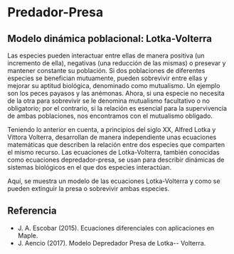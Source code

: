 # Predador-Presa
## Modelo dinámica poblacional: Lotka-Volterra

Las especies pueden interactuar entre ellas de manera positiva (un incremento de ella), negativas (una reducción de las mismas) o presevar y mantener constante su población. Si dos poblaciones de diferentes especies se benefician mutuamente, pueden sobrevivir entre ellas y mejorar su aptitud biológica, denominado como mutualismo. Un ejemplo son los peces payasos y las anémonas. Ahora, si una especie no necesita de la otra para sobrevivir se le denomina mutualismo facultativo o no obligatorio; por el contrario, si la relación es esencial para la supervivencia de ambas poblaciones, nos encontramos con el mutualismo obligado.

Teniendo lo anterior en cuenta, a principios del siglo XX, Alfred Lotka y Vittora Volterra, desarrollan de manera independiente unas ecuaciones matemáticas que describen la relación entre dos especies que comparten el mismo recurso. Las ecuaciones de Lotka-Volterra, también conocidas como ecuaciones depredador-presa, se usan para describir dinámicas de sistemas biológicos en el que dos especies interactúan.

Aquí, se muestra un modelo de las ecuaciones Lotka-Volterra y como se pueden extinguir la presa o sobrevivir ambas especies.

## Referencia
* J. A. Escobar (2015). Ecuaciones diferenciales con aplicaciones en Maple.
* J. Aencio (2017). Modelo Depredador Presa de Lotka-- Volterra. 
